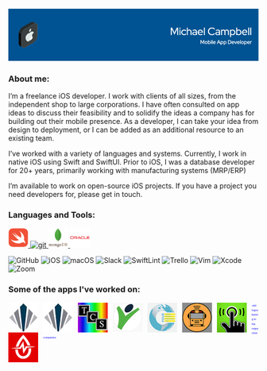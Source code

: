 ![Header](./header-image.png)

<!--
<p align="left"> <img src="https://komarev.com/ghpvc/?username=swiftcode&label=Profile%20views&color=0e75b6&style=flat" alt="swiftcode" /> </p>
<p align="left"> <img src="https://badgen.net/github/commits/swiftcode/swiftcode"/> </p>
-->

<h3 align="left">About me:</h3>

I’m a freelance iOS developer.  I work with clients of all sizes, from the independent shop to large corporations.  I have often consulted on app ideas to discuss their feasibility and to solidify the ideas a company has for building out their mobile presence.  As a developer, I can take your idea from design to deployment, or I can be added as an additional resource to an existing team.  

I’ve worked with a variety of languages and systems.  Currently, I work in native iOS using Swift and SwiftUI.  Prior to iOS, I was a database developer for 20+ years, primarily working with manufacturing systems (MRP/ERP)

I’m available to work on open-source iOS projects.  If you have a project you need developers for, please get in touch.

<h3 align="left">Languages and Tools:</h3>
<p align="left"> <a href="https://developer.apple.com/swift/" target="_blank" rel="noreferrer"> <img src="https://raw.githubusercontent.com/devicons/devicon/master/icons/swift/swift-original.svg" alt="swift" width="40" height="40"/> </a> <a href="https://git-scm.com/" target="_blank" rel="noreferrer"> <img src="https://www.vectorlogo.zone/logos/git-scm/git-scm-icon.svg" alt="git" width="40" height="40"/> </a> <a href="https://www.mongodb.com/" target="_blank" rel="noreferrer"> <img src="https://raw.githubusercontent.com/devicons/devicon/master/icons/mongodb/mongodb-original-wordmark.svg" alt="mongodb" width="40" height="40"/> </a> <a href="https://www.oracle.com/" target="_blank" rel="noreferrer"> <img src="https://raw.githubusercontent.com/devicons/devicon/master/icons/oracle/oracle-original.svg" alt="oracle" width="40" height="40"/> </a>  

![GitHub](https://img.shields.io/badge/github-%23026AA7?style=for-the-badge&logo=github&logoColor=white)
![iOS](https://img.shields.io/badge/iOS-%23026AA7?style=for-the-badge&logo=apple&logoColor=white)
![macOS](https://img.shields.io/badge/mac%20os-%23026AA7?style=for-the-badge&logo=apple&logoColor=white)
![Slack](https://img.shields.io/badge/slack-%23026AA7?style=for-the-badge&logo=slack&logoColor=white)
![SwiftLint](https://img.shields.io/badge/swiftlint-%23026AA7?style=for-the-badge&logo=swift&logoColor=white)
![Trello](https://img.shields.io/badge/Trello-%23026AA7.svg?style=for-the-badge&logo=Trello&logoColor=white)
![Vim](https://img.shields.io/badge/Vim-%23026AA7.svg?style=for-the-badge&logo=Vim&logoColor=white)
![Xcode](https://img.shields.io/badge/Xcode-%23026AA7?style=for-the-badge&logo=Xcode&logoColor=white)
![Zoom](https://img.shields.io/badge/Zoom-%23026AA7?style=for-the-badge)
</p>

<h3 align="left">Some of the apps I've worked on:</h3>
<p align="left">
<a href="#"><img src="uppernets.png" alt="Uppernets" style="float: left; margin-right: 10px;"/></a>     
<img a href="#"
     src="uppernets.png"
     alt="Uppernets"
     style="float: left; margin-right: 10px;" />
<img src="tcslogo.png"
     alt="TCS"
     style="float: left; margin-right: 10px;" />
<img src="fitlivin.png"
     alt="Fitlivin"
     style="float: left; margin-right: 10px;" />
<img src="faithlink.png"
     alt="Faithlink"
     style="float: left; margin-right: 10px;" />       
<img src="hctb.png"
     alt="Here Comes The Bus"
     style="float: left; margin-right: 10px;" /> 
<img src="tapdistance.png"
     alt="Tapdistance"
     style="float: left; margin-right: 10px;" />  
<img src="diabetestrakr.png"
     alt="DiabetesTrakr"
     style="float: left; margin-right: 10px;" />  
<p align="left"></p>
<p style="color: blue; font-size: 6px"><sub>*All logos belong to the respective companies</sub></p>     
<!--
<p><img align="center" src="https://github-readme-stats.vercel.app/api?username=swiftcode&show_icons=true&locale=en&count_private=true" alt="swiftcode" /></p>-->
